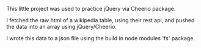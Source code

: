 This little project was used to practice jQuery via Cheerio package.

I fetched the raw html of a wikipedia table, using their rest api, and pushed the data into an array using jQuery/Cheerio.

I wrote this data to a json file using the build in node modules 'fs' package.
